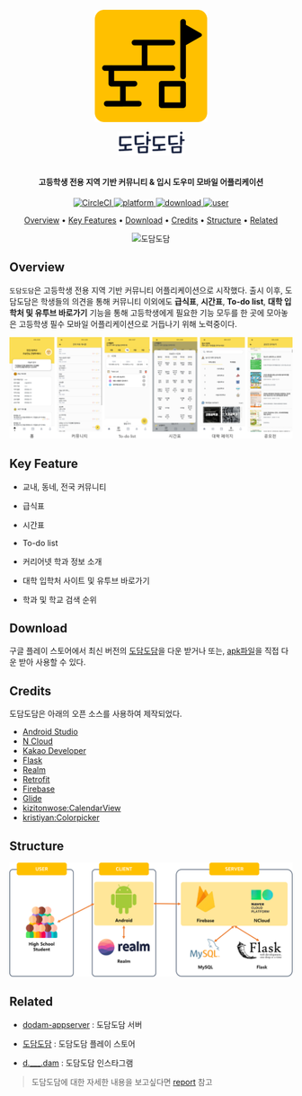 <h1 align="center">
  <br>
  <a href="https://play.google.com/store/apps/details?id=com.dum.dodam"><img src=".docs/logo.png" alt="도담도담" width="200"></a>
  <br>
    <img src=".docs/logo_typo.png" alt="도담도담" width="120" style="margin:10px 0px">
  <br>
</h1>
<h4 align="center">고등학생 전용 지역 기반 커뮤니티 & 입시 도우미 모바일 어플리케이션</h4>

<p align="center">
  <a href="https://circleci.com/gh/Algostu/dodam-android">
    <img src="https://circleci.com/gh/Algostu/dodam-android.svg?style=shield&circle-token=14c8508587837734fbf0aede267564502b87760d"
         alt="CircleCI">
  </a>
  <a href="https://circleci.com/gh/Algostu/dodam-android">
    <img src="https://img.shields.io/badge/platform-android-4CAB9F"
         alt="platform">
  </a>
  <a href="https://play.google.com/store/apps/details?id=com.dum.dodam">
    <img src="https://img.shields.io/badge/download-57-1EAEDB"
         alt="download">
  </a>
  <a href="https://play.google.com/store/apps/details?id=com.dum.dodam">
    <img src="https://img.shields.io/badge/user-40-ff69b4"
         alt="user">
  </a>
</p>
<p align="center">
  <a href="#overview">Overview</a> • 
  <a href="#key-features">Key Features</a> • 
  <a href="#download">Download</a> •  
  <a href="#credits">Credits</a> •   
  <a href="#structure">Structure</a> • 
  <a href="#related">Related</a>
</p>
<p align="center">
   <img src=".docs\full_gif.gif" alt="도담도담"> 
</p>



## Overview

`도담도담`은 고등학생 전용 지역 기반 커뮤니티 어플리케이션으로 시작했다. 출시 이후, 도담도담은 학생들의 의견을 통해 커뮤니티 이외에도 **급식표**, **시간표**, **To-do list**, **대학 입학처 및 유투브 바로가기** 기능을 통해 고등학생에게 필요한 기능 모두를  한 곳에 모아놓은 고등학생 필수 모바일 어플리케이션으로 거듭나기 위해 노력중이다.

![screenshots](.docs/screenshots.png)

## Key Feature

* 교내, 동네, 전국 커뮤니티

* 급식표
* 시간표
* To-do list
* 커리어넷 학과 정보 소개
* 대학 입학처 사이트 및 유투브 바로가기
* 학과 및 학교 검색 순위

## Download

구글 플레이 스토어에서 최신 버전의 [도담도담](https://play.google.com/store/apps/details?id=com.dum.dodam)을 다운 받거나 또는, [apk파일](app/release/)을 직접 다운 받아 사용할 수 있다.

## Credits

도담도담은 아래의 오픈 소스를 사용하여 제작되었다.

* [Android Studio](https://developer.android.com/studio)
* [N Cloud](https://www.ncloud.com/)
* [Kakao Developer](https://developers.kakao.com/)
* [Flask](https://flask.palletsprojects.com/en/1.1.x/)
* [Realm](https://realm.io/)
* [Retrofit](https://square.github.io/retrofit/)
* [Firebase](https://firebase.google.com/)
* [Glide](https://github.com/bumptech/glide)
* [kizitonwose:CalendarView](https://github.com/kizitonwose/CalendarView)
* [kristiyan:Colorpicker](https://github.com/kristiyanP/colorpicker)

## Structure

![Structure](.docs/structure.png)

## Related

* [dodam-appserver](https://github.com/Algostu/dodam-appserver) : 도담도담 서버

* [도담도담](https://play.google.com/store/apps/details?id=com.dum.dodam) : 도담도담 플레이 스토어
* [d.___.dam](https://www.instagram.com/d.___.dam/) : 도담도담 인스타그램



> 도담도담에 대한 자세한 내용을 보고싶다면 [report](.docs/report.pdf) 참고